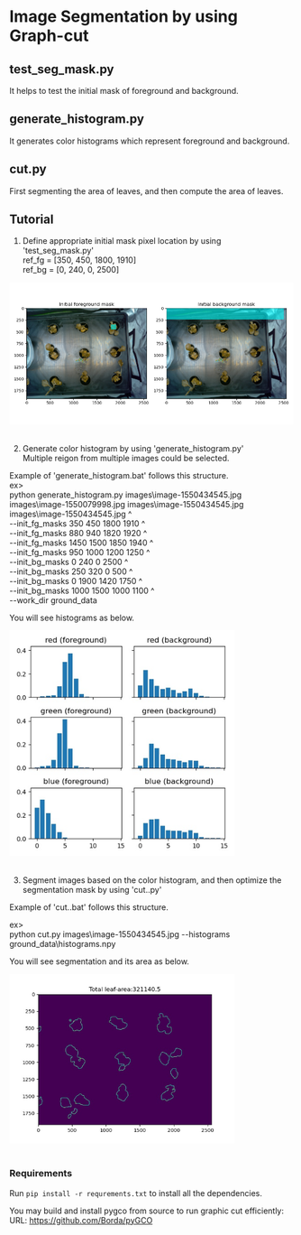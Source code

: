 # Image Segmentation by using Graph-cut

## test_seg_mask.py
It helps to test the initial mask of foreground and background.

## generate_histogram.py
It generates color histograms which represent foreground and background.

## cut&#46;py  
First segmenting the area of leaves, 
and then compute the area of leaves.


## Tutorial

1. Define appropriate initial mask pixel location by using 'test_seg_mask.py'  
ref_fg = [350, 450, 1800, 1910]  
ref_bg = [0, 240, 0, 2500]  
<div align="left">
  <img src="demo\initial_mask.png" width="600"/>
</div>
<br />


2. Generate color histogram by using 'generate_histogram.py'  
Multiple reigon from multiple images could be selected.  
  
Example of 'generate_histogram.bat' follows this structure.  
ex>  
python generate_histogram.py images\image-1550434545.jpg images\image-1550079998.jpg images\image-1550434545.jpg images\image-1550434545.jpg ^  
--init_fg_masks 350 450 1800 1910 ^  
--init_fg_masks 880 940 1820 1920 ^  
--init_fg_masks 1450 1500 1850 1940 ^  
--init_fg_masks 950 1000 1200 1250 ^  
--init_bg_masks 0 240 0 2500 ^  
--init_bg_masks 250 320 0 500 ^  
--init_bg_masks 0 1900 1420 1750 ^  
--init_bg_masks 1000 1500 1000 1100 ^  
--work_dir ground_data  

You will see histograms as below.  
<div align="left">
  <img src="demo\histograms.jpeg" width="400"/>
</div>
<br />


3. Segment images based on the color histogram, and then optimize the segmentation mask by using 'cut&#46;.py'
  
Example of 'cut&#46;.bat' follows this structure.  
  
  ex>    
  python cut&#46;py images\image-1550434545.jpg --histograms ground_data\histograms.npy

You will see segmentation and its area as below.  
<div align="left">
  <img src="demo\cut.jpeg" width="400"/>
</div>
<br />

### Requirements
Run `pip install -r requrements.txt` to install all the dependencies.

You may build and install pygco from source to run graphic cut efficiently:
URL: https://github.com/Borda/pyGCO
